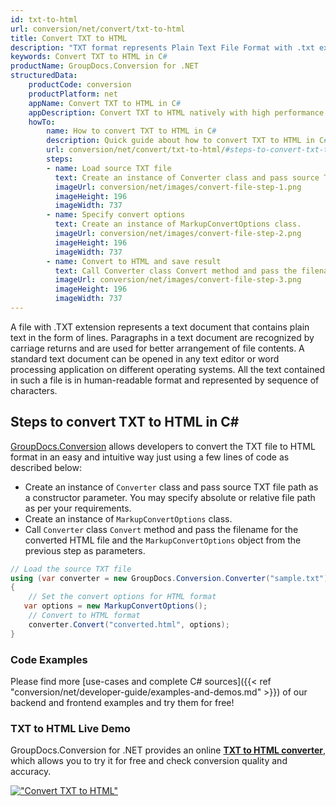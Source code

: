 ```yaml
---
id: txt-to-html
url: conversion/net/convert/txt-to-html
title: Convert TXT to HTML
description: "TXT format represents Plain Text File Format with .txt extension. Learn how to convert TXT to HTML file programmatically in C# language using GroupDocs.Conversion for .NET library."
keywords: Convert TXT to HTML in C#
productName: GroupDocs.Conversion for .NET
structuredData:
    productCode: conversion
    productPlatform: net
    appName: Convert TXT to HTML in C#
    appDescription: Convert TXT to HTML natively with high performance using C# language and server side GroupDocs.Conversion for .NET APIs, without the use of any software like Microsoft or Open Office.
    howTo:
        name: How to convert TXT to HTML in C# 
        description: Quick guide about how to convert TXT to HTML in C# with high performance and accuracy.
        url: conversion/net/convert/txt-to-html/#steps-to-convert-txt-to-html-in-c
        steps:
        - name: Load source TXT file 
          text: Create an instance of Converter class and pass source TXT file path as a constructor parameter. You may specify absolute or relative file path as per your requirements. 
          imageUrl: conversion/net/images/convert-file-step-1.png
          imageHeight: 196
          imageWidth: 737
        - name: Specify convert options 
          text: Create an instance of MarkupConvertOptions class.
          imageUrl: conversion/net/images/convert-file-step-2.png
          imageHeight: 196
          imageWidth: 737
        - name: Convert to HTML and save result 
          text: Call Converter class Convert method and pass the filename for the converted HTML file and the MarkupConvertOptions object from the previous step as parameters.
          imageUrl: conversion/net/images/convert-file-step-3.png
          imageHeight: 196
          imageWidth: 737
---
```


A file with .TXT extension represents a text document that contains plain text in the form of lines. Paragraphs in a text document are recognized by carriage returns and are used for better arrangement of file contents. A standard text document can be opened in any text editor or word processing application on different operating systems. All the text contained in such a file is in human-readable format and represented by sequence of characters.

## Steps to convert TXT to HTML in C#

[GroupDocs.Conversion](https://products.groupdocs.com/conversion/net) allows developers to convert the TXT file to HTML format in an easy and intuitive way just using a few lines of code as described below:

* Create an instance of `Converter` class and pass source TXT file path as a constructor parameter. You may specify absolute or relative file path as per your requirements. 
* Create an instance of `MarkupConvertOptions` class.
* Call `Converter` class `Convert` method and pass the filename for the converted HTML file and the `MarkupConvertOptions` object from the previous step as parameters.

```csharp
// Load the source TXT file
using (var converter = new GroupDocs.Conversion.Converter("sample.txt"))
{
    // Set the convert options for HTML format
   var options = new MarkupConvertOptions();
    // Convert to HTML format
    converter.Convert("converted.html", options);
}
```

### Code Examples

Please find more [use-cases and complete C# sources]({{< ref "conversion/net/developer-guide/examples-and-demos.md" >}}) of our backend and frontend examples and try them for free!

### TXT to HTML Live Demo

GroupDocs.Conversion for .NET provides an online [**TXT to HTML converter**](https://products.groupdocs.app/conversion/txt-to-html), which allows you to try it for free and check conversion quality and accuracy.

[!["Convert TXT to HTML"](conversion/net/images/convert-to-html/convert-txt-to-html.png)](https://products.groupdocs.app/conversion/txt-to-html)